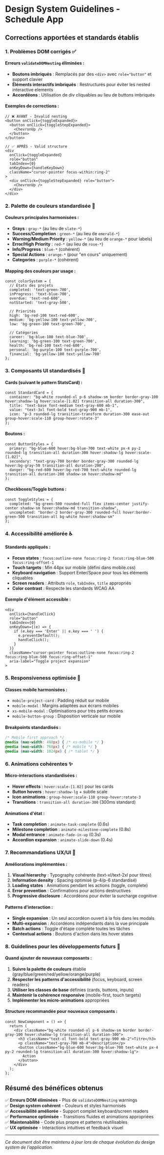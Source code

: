 # Design System Guidelines - Schedule App

## Corrections apportées et standards établis

### 1. **Problèmes DOM corrigés** ✅

#### Erreurs `validateDOMNesting` éliminées :
- **Boutons imbriqués** : Remplacés par des `<div>` avec `role="button"` et support clavier
- **Éléments interactifs imbriqués** : Restructurés pour éviter les nested interactive elements
- **Accordéons** : Utilisation de div cliquables au lieu de buttons imbriqués

#### Exemples de corrections :
```tsx
// ❌ AVANT - Invalid nesting
<button onClick={toggleExpanded}>
  <button onClick={toggleStepExpanded}>
    <ChevronUp />
  </button>
</button>

// ✅ APRÈS - Valid structure
<div 
  onClick={toggleExpanded}
  role="button"
  tabIndex={0}
  onKeyDown={handleKeyDown}
  className="cursor-pointer focus-within:ring-2"
>
  <div onClick={toggleStepExpanded} role="button">
    <ChevronUp />
  </div>
</div>
```

### 2. **Palette de couleurs standardisée** 🎨

#### Couleurs principales harmonisées :
- **Grays** : `gray-*` (au lieu de `slate-*`)
- **Success/Completion** : `green-*` (au lieu de `emerald-*`)
- **Warning/Medium Priority** : `yellow-*` (au lieu de `orange-*` pour labels)
- **Error/High Priority** : `red-*` (au lieu de `rose-*`)
- **Info/Progress** : `blue-*` (cohérent)
- **Special Actions** : `orange-*` (pour "en cours" uniquement)
- **Categories** : `purple-*` (cohérent)

#### Mapping des couleurs par usage :
```tsx
const colorSystem = {
  // États des projets
  completed: 'text-green-700',
  inProgress: 'text-blue-700', 
  overdue: 'text-red-600',
  notStarted: 'text-gray-500',
  
  // Priorités
  high: 'bg-red-100 text-red-600',
  medium: 'bg-yellow-100 text-yellow-700',
  low: 'bg-green-100 text-green-700',
  
  // Catégories
  career: 'bg-blue-100 text-blue-700',
  learning: 'bg-green-100 text-green-700',
  health: 'bg-red-100 text-red-600',
  personal: 'bg-purple-100 text-purple-700',
  financial: 'bg-yellow-100 text-yellow-700'
};
```

### 3. **Composants UI standardisés** 🧩

#### Cards (suivant le pattern StatsCard) :
```tsx
const StandardCard = {
  container: "bg-white rounded-xl p-6 shadow-sm border border-gray-100 hover:shadow-lg hover:scale-[1.02] transition-all duration-300",
  title: "text-base font-medium text-gray-600 mb-1",
  value: "text-3xl font-bold text-gray-900 mb-1",
  icon: "p-3 rounded-lg transition-transform duration-300 ease-out group-hover:scale-110 group-hover:rotate-3"
};
```

#### Boutons :
```tsx
const ButtonStyles = {
  primary: "bg-blue-600 hover:bg-blue-700 text-white px-4 py-2 rounded-lg transition-all duration-300 hover:shadow-lg hover:scale-[1.02]",
  secondary: "text-gray-700 border border-gray-300 rounded-lg hover:bg-gray-50 transition-all duration-200",
  danger: "bg-red-600 hover:bg-red-700 text-white rounded-lg transition-all duration-200 shadow-sm hover:shadow-md"
};
```

#### Checkboxes/Toggle buttons :
```tsx
const ToggleStyles = {
  completed: "bg-green-500 rounded-full flex items-center justify-center shadow-sm hover:shadow-md transition-shadow",
  uncompleted: "border-2 border-gray-300 rounded-full hover:border-green-500 transition-all bg-white hover:shadow-sm"
};
```

### 4. **Accessibilité améliorée** ♿

#### Standards appliqués :
- **Focus states** : `focus:outline-none focus:ring-2 focus:ring-blue-500 focus:ring-offset-1`
- **Touch targets** : Min 44px sur mobile (défini dans mobile.css)
- **Keyboard navigation** : Support Enter/Space pour tous les éléments cliquables
- **Screen readers** : Attributs `role`, `tabIndex`, `title` appropriés
- **Color contrast** : Respecte les standards WCAG AA

#### Exemple d'élément accessible :
```tsx
<div
  onClick={handleClick}
  role="button"
  tabIndex={0}
  onKeyDown={(e) => {
    if (e.key === 'Enter' || e.key === ' ') {
      e.preventDefault();
      handleClick();
    }
  }}
  className="cursor-pointer focus:outline-none focus:ring-2 focus:ring-blue-500 focus:ring-offset-1"
  aria-label="Toggle project expansion"
>
```

### 5. **Responsiveness optimisée** 📱

#### Classes mobile harmonisées :
- `mobile-project-card` : Padding réduit sur mobile
- `mobile-modal` : Margins adaptées aux écrans mobiles  
- `xs-mobile-modal` : Optimisations pour très petits écrans
- `mobile-button-group` : Disposition verticale sur mobile

#### Breakpoints standardisés :
```css
/* Mobile first approach */
@media (max-width: 480px) { /* xs-mobile */ }
@media (max-width: 768px) { /* mobile */ }
@media (max-width: 1024px) { /* tablet */ }
```

### 6. **Animations cohérentes** ✨

#### Micro-interactions standardisées :
- **Hover effects** : `hover:scale-[1.02]` pour les cards
- **Button hovers** : `hover:shadow-lg` + subtle scale
- **Icon animations** : `group-hover:scale-110 group-hover:rotate-3`
- **Transitions** : `transition-all duration-300` (300ms standard)

#### Animations d'état :
- **Task completion** : `animate-task-complete` (0.6s)
- **Milestone completion** : `animate-milestone-complete` (0.8s)  
- **Modal entrance** : `animate-fade-in-up` (0.3s)
- **Accordion expansion** : `animate-slide-down` (0.4s)

### 7. **Recommandations UX/UI** 🎯

#### Améliorations implémentées :
1. **Visual hierarchy** : Typography cohérente (text-xl/text-2xl pour titres)
2. **Information density** : Spacing optimisé (p-4/p-6 standardisé)
3. **Loading states** : Animations pendant les actions (toggle, complete)
4. **Error prevention** : Confirmations pour actions destructives
5. **Progressive disclosure** : Accordéons pour éviter la surcharge cognitive

#### Patterns d'interaction :
- **Single expansion** : Un seul accordéon ouvert à la fois dans les modals
- **Multi-expansion** : Accordéons indépendants dans la vue principale
- **Batch actions** : Toggle d'étape complète toutes les tâches
- **Contextual actions** : Boutons d'action dans les hover states

### 8. **Guidelines pour les développements futurs** 🔮

#### Quand ajouter de nouveaux composants :
1. **Suivre la palette de couleurs** établie (gray/blue/green/red/yellow/orange/purple)
2. **Respecter les patterns d'accessibilité** (focus, keyboard, screen readers)
3. **Utiliser les classes de base** définies (cards, buttons, inputs)
4. **Maintenir la cohérence responsive** (mobile-first, touch targets)
5. **Implémenter les micro-animations** appropriées

#### Structure recommandée pour nouveaux composants :
```tsx
const NewComponent = () => {
  return (
    <div className="bg-white rounded-xl p-6 shadow-sm border border-gray-100 hover:shadow-lg transition-all duration-300">
      <h3 className="text-xl font-bold text-gray-900 mb-2">Titre</h3>
      <p className="text-gray-700 mb-4">Description</p>
      <button className="bg-blue-600 hover:bg-blue-700 text-white px-4 py-2 rounded-lg transition-all duration-300 hover:shadow-lg">
        Action
      </button>
    </div>
  );
};
```

## Résumé des bénéfices obtenus

✅ **Erreurs DOM éliminées** - Plus de `validateDOMNesting` warnings  
✅ **Design system cohérent** - Couleurs et styles harmonisés  
✅ **Accessibilité améliorée** - Support complet keyboard/screen readers  
✅ **Performance optimisée** - Transitions fluides et animations appropriées  
✅ **Maintenabilité** - Code plus propre et patterns réutilisables  
✅ **UX optimisée** - Interactions intuitives et feedback visuel  

---

*Ce document doit être maintenu à jour lors de chaque évolution du design system de l'application.*